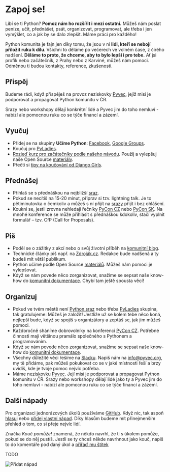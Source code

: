 # Zapoj se!

Líbí se ti Python? **Pomoz nám ho rozšířit i mezi ostatní.** Můžeš nám poslat peníze, učit, přednášet, psát, organizovat, programovat, ale třeba i jen vymýšlet, co a jak by se dalo zlepšit. Máme práci pro každého!

Python komunita je fajn jen díky tomu, že jsou v ní **lidi, kteří se nebojí přiložit ruku k dílu**. Všichni to děláme po večerech ve volném čase, z čirého nadšení. **Děláme to proto, že chceme, aby to bylo lepší i pro tebe.** Ať jsi profík nebo začátečník, z Prahy nebo z Karviné, můžeš nám pomoci. Odměnou ti budou kontakty, reference, zkušenosti.

## Přispěj

Budeme rádi, když přispěješ na provoz neziskovky [Pyvec](http://pyvec.org/), jejíž misí je podporovat a propagovat Python komunitu v ČR.

Srazy nebo workshopy dělají konkrétní lidé a Pyvec jim do toho nemluví - nabízí ale pomocnou ruku co se týče financí a zázemí.

## Vyučuj

-   Přidej se na skupiny **Učíme Python**:
    [Facebook](https://www.facebook.com/groups/800923800012580/),
    [Google
    Groups](https://groups.google.com/forum/#!forum/ucime-python).
-   Koučuj pro [PyLadies](http://pyladies.cz/).
-   [Rozjeď kurz pro začátečníky podle našeho
    návodu](https://docs.pyvec.org/guides/beginners-course.html). Použij
    a vylepšuj naše Open Source [materiály](/zacatecnici/#onlineneumim).
-   Přečti si [tipy na koučování od Django
    Girls](https://coach.djangogirls.org/).

## Přednášej

-   Přihlaš se s přednáškou na nejbližší [sraz](https://pyvo.cz).
-   Pokud se necítíš na 15-20 minut, připrav si tzv. lightning talk. Je
    to pětiminutovka o čemkoliv a můžeš s ní přijít na
    [srazy](https://pyvo.cz) přijít i bez ohlášení.
-   Koukni se, jestli zrovna nehledají řečníky
    [PyCon CZ](https://cz.pycon.org/) nebo
    [PyCon SK](https://www.pycon.sk/). Na mnohé konference se může
    přihlásit s přednáškou kdokoliv, stačí vyplnit formulář – tzv. CfP
    (Call for Proposals).

## Piš

-   Poděl se o zážitky z akcí nebo o svůj životní příběh na [komunitní
    blog](http://blog.python.cz).
-   Technické články piš např. na [Zdroják.cz](http://zdrojak.cz/).
    Redakce bude nadšená a ty budeš mít větší publikum.
-   Python učíme podle Open Source
    [materiálů](/zacatecnici/#onlineneumim). Můžeš nám pomoci je
    vylepšovat.
-   Když se nám povede něco zorganizovat, snažíme se sepsat naše
    know-how do [komunitní dokumentace](https://docs.pyvec.org/). Chybí
    tam ještě spousta věcí!

## Organizuj

-   Pokud ve tvém městě není [Python sraz](https://pyvo.cz) nebo třeba
    [PyLadies](http://pyladies.cz/) skupina, tak gratulujeme: Můžeš je
    založit! Jestliže už se kolem tebe něco koná, nejlepší bude, když se
    spojíš s organizátory a zeptáš se, jak jim můžeš pomoci.
-   Každoročně sháníme dobrovolníky na konferenci [PyCon
    CZ](https://pycon.cz). Potřebné činnosti mají většinou pramálo
    společného s Pythonem a programováním.
-   Když se nám povede něco zorganizovat, snažíme se sepsat naše
    know-how do [komunitní dokumentace](https://docs.pyvec.org/).
-   Všechny důležité věci řešíme na [Slacku](http://pyvec.slack.com/).
    Napiš nám na <info@pyvec.org>, my tě přidáme, pak můžeš pokukovat co
    se v jaké místnosti řeší a brzy uvidíš, kde je tvoje pomoc nejvíc
    potřeba.
-   Máme neziskovku [Pyvec](http://pyvec.org/). Její misí je podporovat
    a propagovat Python komunitu v ČR. Srazy nebo workshopy dělají lidé
    jako ty a Pyvec jim do toho nemluví - nabízí ale pomocnou ruku co se
    týče financí a zázemí.

## Další nápady

Pro organizaci jednorázových úkolů používáme
[GitHub](https://github.com/pyvec/zapojse/). Když nic, tak aspoň
[hlasuj](https://github.com/blog/2119-add-reactions-to-pull-requests-issues-and-comments)
nebo [přidej vlastní
nápad](https://github.com/pyvec/zapojse/issues/new). Díky hlasům budeme
mít přinejmenším přehled o tom, co si přeje nejvíc lidí.

Značka _Kouč pomůže!_ znamená, že někdo navrhl,
že ti s úkolem pomůže, pokud se do něj pustíš. Jestli se ty chceš někde
navrhnout jako kouč, napiš to do komentáře pod daný úkol a [přiřaď mu
štítek](https://help.github.com/articles/applying-labels-to-issues-and-pull-requests/)

TODO

![Přidat nápad](https://github.com/pyvec/zapojse/issues/new)
